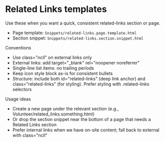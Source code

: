 # Related Links templates

Use these when you want a quick, consistent related-links section or page.

- Page template: `Snippets/related-links.page.template.html`
- Section snippet: `Snippets/related-links.section.snippet.html`

Conventions

- Use class="ncll" on external links only
- External links: add target="_blank" rel="noopener noreferrer"
- Single-line list items: no trailing periods
- Keep icon style block as-is for consistent bullets
- Structure: include both id="related-links" (deep link anchor) and class="related-links" (for styling). Prefer styling with .related-links selectors

Usage ideas

- Create a new page under the relevant section (e.g., Volunteer/related_links.something.html)
- Or drop the section snippet near the bottom of a page that needs a Related Links section
- Prefer internal links when we have on-site content; fall back to external with class="ncll"

